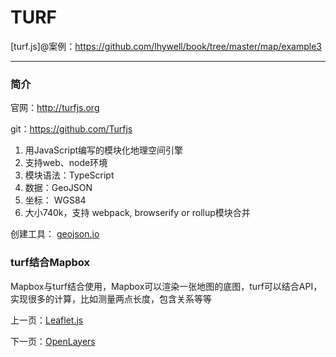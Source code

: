 TURF
====================

[turf.js]@案例：https://github.com/lhywell/book/tree/master/map/example3

-------------------

### 简介

官网：http://turfjs.org

git：https://github.com/Turfjs 

1. 用JavaScript编写的模块化地理空间引擎
2. 支持web、node环境
3. 模块语法：TypeScript
4. 数据：GeoJSON
5. 坐标： WGS84
6. 大小740k，支持 webpack, browserify or rollup模块合并

创建工具： [geojson.io](http://geojson.io)

### turf结合Mapbox
Mapbox与turf结合使用，Mapbox可以渲染一张地图的底图，turf可以结合API，实现很多的计算，比如测量两点长度，包含关系等等




上一页：[Leaflet.js](https://github.com/lhywell/book/blob/master/map/2.2README.md)

下一页：[OpenLayers](https://github.com/lhywell/book/blob/master/map/2.4README.md)

